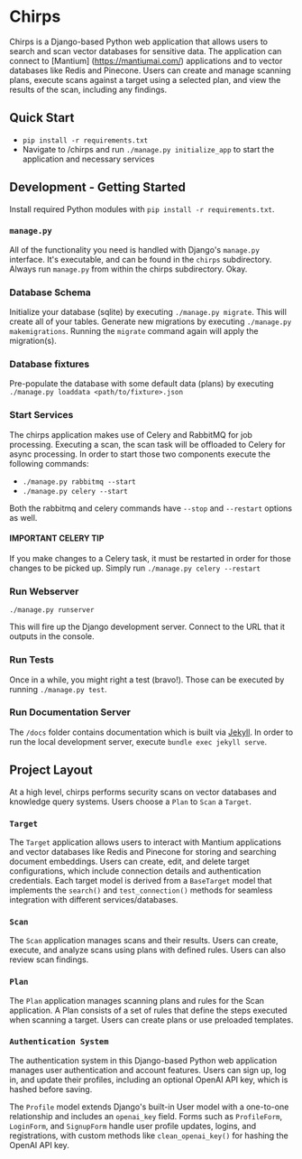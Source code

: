 # Chirps

Chirps is a Django-based Python web application that allows users to search and scan vector databases for sensitive data. The application can connect to [Mantium] (https://mantiumai.com/) applications and to vector databases like Redis and Pinecone. Users can create and manage scanning plans, execute scans against a target using a selected plan, and view the results of the scan, including any findings.

## Quick Start

- `pip install -r requirements.txt`
- Navigate to /chirps and run `./manage.py initialize_app` to start the application and necessary services

## Development - Getting Started

Install required Python modules with `pip install -r requirements.txt`.

### `manage.py`

All of the functionality you need is handled with Django's `manage.py` interface. It's executable, and can be found in the `chirps` subdirectory. Always run `manage.py` from within the chirps subdirectory. Okay.

### Database Schema

Initialize your database (sqlite) by executing `./manage.py migrate`. This will create all of your tables. Generate new migrations by executing `./manage.py makemigrations`. Running the `migrate` command again will apply the migration(s).

### Database fixtures

Pre-populate the database with some default data (plans) by executing `./manage.py loaddata <path/to/fixture>.json`

### Start Services

The chirps application makes use of Celery and RabbitMQ for job processing. Executing a scan, the scan task will be offloaded to Celery for async processing. In order to start those two components execute the following commands:

- `./manage.py rabbitmq --start`
- `./manage.py celery --start`

Both the rabbitmq and celery commands have `--stop` and `--restart` options as well.

#### IMPORTANT CELERY TIP

If you make changes to a Celery task, it must be restarted in order for those changes to be picked up. Simply run
`./manage.py celery --restart`

### Run Webserver

`./manage.py runserver`

This will fire up the Django development server. Connect to the URL that it outputs in the console.

### Run Tests

Once in a while, you might right a test (bravo!). Those can be executed by running `./manage.py test`.

### Run Documentation Server

The `/docs` folder contains documentation which is built via [Jekyll](https://jekyllrb.com/). In order to run the local development server, execute `bundle exec jekyll serve`.

## Project Layout

At a high level, chirps performs security scans on vector databases and knowledge query systems. Users choose a `Plan` to `Scan` a `Target`.

### `Target`

The `Target` application allows users to interact with Mantium applications and vector databases like Redis and Pinecone for storing and searching document embeddings. Users can create, edit, and delete target configurations, which include connection details and authentication credentials. Each target model is derived from a `BaseTarget` model that implements the `search()` and `test_connection()` methods for seamless integration with different services/databases.

### `Scan`

The `Scan` application manages scans and their results. Users can create, execute, and analyze scans using plans with defined rules. Users can also review scan findings.

### `Plan`

The `Plan` application manages scanning plans and rules for the Scan application. A Plan consists of a set of rules that define the steps executed when scanning a target. Users can create plans or use preloaded templates.

### `Authentication System`

The authentication system in this Django-based Python web application manages user authentication and account features. Users can sign up, log in, and update their profiles, including an optional OpenAI API key, which is hashed before saving.

The `Profile` model extends Django's built-in User model with a one-to-one relationship and includes an `openai_key` field. Forms such as `ProfileForm`, `LoginForm`, and `SignupForm` handle user profile updates, logins, and registrations, with custom methods like `clean_openai_key()` for hashing the OpenAI API key.
